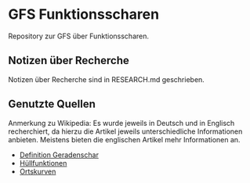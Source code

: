 # GFS Funktionsscharen

Repository zur GFS über Funktionsscharen.

## Notizen über Recherche

Notizen über Recherche sind in RESEARCH.md geschrieben.

## Genutzte Quellen

Anmerkung zu Wikipedia: Es wurde jeweils in Deutsch und in Englisch recherchiert, da
hierzu die Artikel jeweils unterschiedliche Informationen anbieten. Meistens bieten
die englischen Artikel mehr Informationen an.

- [Definition Geradenschar](https://de.wikipedia.org/wiki/Kurvenschar)
- [Hüllfunktionen](https://de.wikipedia.org/wiki/Einh%C3%BCllende)
- [Ortskurven](https://de.wikipedia.org/wiki/Ortskurve_(Kurvendiskussion))
